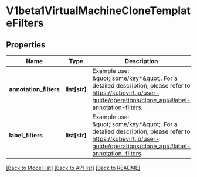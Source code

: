 # V1beta1VirtualMachineCloneTemplateFilters

## Properties
Name | Type | Description | Notes
------------ | ------------- | ------------- | -------------
**annotation_filters** | **list[str]** | Example use: \&quot;!some/key*\&quot;. For a detailed description, please refer to https://kubevirt.io/user-guide/operations/clone_api/#label-annotation-filters. | [optional] 
**label_filters** | **list[str]** | Example use: \&quot;!some/key*\&quot;. For a detailed description, please refer to https://kubevirt.io/user-guide/operations/clone_api/#label-annotation-filters. | [optional] 

[[Back to Model list]](../README.md#documentation-for-models) [[Back to API list]](../README.md#documentation-for-api-endpoints) [[Back to README]](../README.md)


